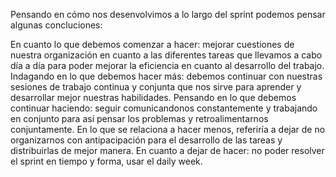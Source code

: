 Pensando en cómo nos desenvolvimos a lo largo del sprint podemos pensar algunas concluciones:

En cuanto lo que debemos comenzar a hacer: mejorar cuestiones de nuestra organización en cuanto a las diferentes
tareas que llevamos a cabo día a día para poder mejorar la eficiencia en cuanto al desarrollo del trabajo.
Indagando en lo que debemos hacer más: debemos continuar con nuestras sesiones de trabajo continua y conjunta
que nos sirve para aprender y desarrollar mejor nuestras habilidades.
Pensando en lo que debemos continuar haciendo: seguir comunicandonos constantemente y trabajando en conjunto 
para así pensar los problemas y retroalimentarnos conjuntamente.
En lo que se relaciona a hacer menos, referiría a dejar de no organizarnos con antipacipación para el desarrollo
de las tareas y distribuirlas de mejor manera.
En cuanto a dejar de hacer: no poder resolver el sprint en tiempo y forma, usar el daily week. 